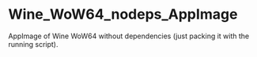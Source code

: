 # Wine_WoW64_nodeps_AppImage
AppImage of Wine WoW64 without dependencies (just packing it with the running script).
